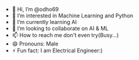 - 👋 Hi, I’m @odho69
- 👀 I’m interested in Machine Learning and Python
- 🌱 I’m currently learning AI
- 💞️ I’m looking to collaborate on AI & ML
- 📫 How to reach me don't even try(Busy...)
- 😄 Pronouns: Male
- ⚡ Fun fact: I am Electrical Engineer:)

<!---
odho69/odho69 is a ✨ special ✨ repository because its `README.md` (this file) appears on your GitHub profile.
You can click the Preview link to take a look at your changes.
--->
